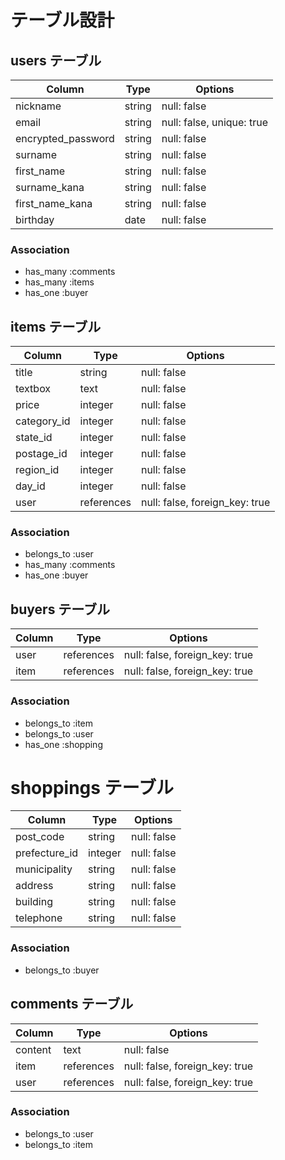 # テーブル設計

## users テーブル

| Column             | Type   | Options                   |
| ------------------ | ------ | -----------               |
| nickname           | string | null: false               |
| email              | string | null: false, unique: true |
| encrypted_password | string | null: false               |
| surname            | string | null: false               |
| first_name         | string | null: false               |
| surname_kana       | string | null: false               |
| first_name_kana    | string | null: false               |
| birthday           | date   | null: false               |


### Association

- has_many :comments
- has_many :items
- has_one :buyer

## items テーブル

| Column      | Type       | Options                       |
| ------      | ------     | -----------                   |
| title       | string     | null: false                   |
| textbox     | text       | null: false                   |
| price       | integer    | null: false                   |
| category_id | integer    | null: false                   |
| state_id    | integer    | null: false                   |
| postage_id  | integer    | null: false                   |
| region_id   | integer    | null: false                   |
| day_id      | integer    | null: false                   |
| user        | references | null: false, foreign_key: true|

### Association

- belongs_to :user
- has_many :comments
- has_one :buyer

## buyers テーブル

| Column    | Type       | Options                       |
| ------    | ------     | -----------                   |
| user      | references | null: false, foreign_key: true|
| item      | references | null: false, foreign_key: true|

### Association

- belongs_to :item
- belongs_to :user
- has_one :shopping


# shoppings テーブル

| Column        | Type       | Options                       |
| ------        | ------     | -----------                   |
| post_code     | string     | null: false                   |
| prefecture_id | integer    | null: false                   |
| municipality  | string     | null: false                   |
| address       | string     | null: false                   |
| building      | string     | null: false                   |
| telephone     | string     | null: false                   |

### Association

- belongs_to :buyer


## comments テーブル

| Column   | Type       | Options                        |
| -------  | ---------- | ------------------------------ |
| content  | text       | null: false                    |
| item     | references | null: false, foreign_key: true |
| user     | references | null: false, foreign_key: true |

### Association

- belongs_to :user
- belongs_to :item
